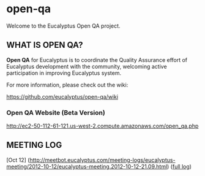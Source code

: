 open-qa
=======

Welcome to the Eucalyptus Open QA project.

## WHAT IS OPEN QA?

**Open QA** for Eucalyptus is to coordinate the Quality Assurance effort of Eucalyptus development with the community, welcoming active participation in improving Eucalyptus system.

For more information, please check out the wiki:

https://github.com/eucalyptus/open-qa/wiki

### Open QA Website (Beta Version)

http://ec2-50-112-61-121.us-west-2.compute.amazonaws.com/open_qa.php


## MEETING LOG
   
   [Oct 12] (http://meetbot.eucalyptus.com/meeting-logs/eucalyptus-meeting/2012-10-12/eucalyptus-meeting.2012-10-12-21.09.html) ([full log](http://meetbot.eucalyptus.com/meeting-logs/eucalyptus-meeting/2012-10-12/eucalyptus-meeting.2012-10-12-21.09.log.html))



